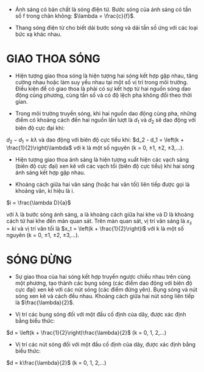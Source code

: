 - Ánh sáng có bản chất là sóng điện từ. Bước sóng của ánh sáng có tần số f trong chân không: $\lambda = \frac{c}{f}$.

- Thang sóng điện từ cho biết dải bước sóng và dải tần số ứng với các loại bức xạ khác nhau.

# GIAO THOA SÓNG

- Hiện tượng giao thoa sóng là hiện tượng hai sóng kết hợp gặp nhau, tăng cường nhau hoặc làm suy yếu nhau tại một số vị trí trong môi trường. Điều kiện để có giao thoa là phải có sự kết hợp từ hai nguồn sóng dao động cùng phương, cùng tần số và có độ lệch pha không đổi theo thời gian.

- Trong môi trường truyền sóng, khi hai nguồn dao động cùng pha, những điểm có khoảng cách đến hai nguồn lần lượt là $d_1$ và $d_2$ sẽ dao động với biên độ cực đại khi:

$d_2 - d_1 = k\lambda$ và dao động với biên độ cực tiểu khi: $d_2 - d_1 = \left(k + \frac{1}{2}\right)\lambda$ với k là một số nguyên (k = 0, ±1, ±2, ±3,...).

- Hiện tượng giao thoa ánh sáng là hiện tượng xuất hiện các vạch sáng (biên độ cực đại) xen kẽ với các vạch tối (biên độ cực tiểu) khi hai sóng ánh sáng kết hợp gặp nhau.

- Khoảng cách giữa hai vân sáng (hoặc hai vân tối) liên tiếp được gọi là khoảng vân, kí hiệu là i.

$i = \frac{\lambda D}{a}$

với λ là bước sóng ánh sáng, a là khoảng cách giữa hai khe và D là khoảng cách từ hai khe đến màn quan sát. Trên màn quan sát, vị trí vân sáng là $x_s = ki$ và vị trí vân tối là $x_t = \left(k + \frac{1}{2}\right)i$ với k là một số nguyên (k = 0, ±1, ±2, ±3,...).

# SÓNG DỪNG

- Sự giao thoa của hai sóng kết hợp truyền ngược chiều nhau trên cùng một phương, tạo thành các bụng sóng (các điểm dao động với biên độ cực đại) xen kẽ với các nút sóng (các điểm đứng yên). Bụng sóng và nút sóng xen kẽ và cách đều nhau. Khoảng cách giữa hai nút sóng liên tiếp là $\frac{\lambda}{2}$.

- Vị trí các bụng sóng đối với một đầu cố định của dây, được xác định bằng biểu thức:

$d = \left(k + \frac{1}{2}\right)\frac{\lambda}{2}$ (k = 0, 1, 2,...)

- Vị trí các nút sóng đối với một đầu cố định của dây, được xác định bằng biểu thức:

$d = k\frac{\lambda}{2}$ (k = 0, 1, 2,...)